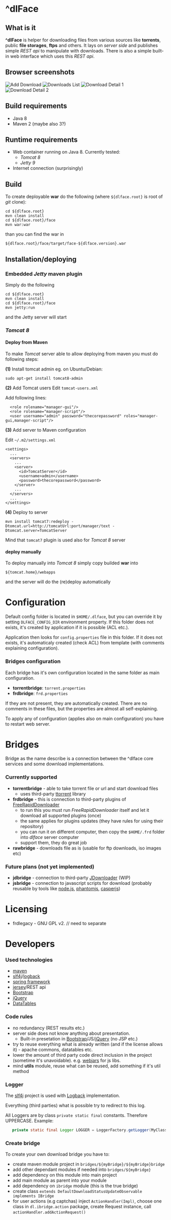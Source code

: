 # ^dlFace

## What is it
**^dlFace** is helper for downloading files from various sources like **torrents**, public **file storages**, **ftps** and others.
It lays on *server side* and publishes simple *REST api* to manipulate with downloads.
There is also a simple built-in web interface which uses this *REST api*.

## Browser screenshots
![Add Download](https://cloud.githubusercontent.com/assets/7606266/22400299/33ed48e4-e5b1-11e6-92de-cb1101f5eca6.png)
![Downloads List](https://cloud.githubusercontent.com/assets/7606266/22400300/3696e03c-e5b1-11e6-9b77-fe61f5174879.png)
![Download Detail 1](https://cloud.githubusercontent.com/assets/7606266/22400301/3aee3a04-e5b1-11e6-8312-12551235944a.png)
![Download Detail 2](https://cloud.githubusercontent.com/assets/7606266/22400302/3c857e7c-e5b1-11e6-9835-a105b3dcf8e0.png)

## Build requirements
- Java 8
- Maven 2 (maybe also 3?)

## Runtime requirements
- Web container running on Java 8. Currently tested:
  - *Tomcat 8*
  - *Jetty 9*
- Internet connection (surprisingly)

## Build
To create deployable **war** do the following (where `${dlface.root}` is root of *git* clone):

```
cd ${dlface.root}
mvn clean install
cd ${dlface.root}/face
mvn war:war
```

than you can find the war in

`${dlface.root}/face/target/face-${dlface.version}.war`

## Installation/deploying

### Embedded *Jetty* maven plugin

Simply do the following
```
cd ${dlface.root}
mvn clean install
cd ${dlface.root}/face
mvn jetty:run
```
and the Jetty server will start

### *Tomcat 8*

#### Deploy from Maven
To make *Tomcat* server able to allow deploying from maven you must do following steps:

**(1)** Install tomcat admin
eg. on Ubuntu/Debian:

`sudo apt-get install tomcat8-admin`

**(2)** Add Tomcat users
Edit `tomcat-users.xml`

Add following lines:
```
  <role rolename="manager-gui"/>
  <role rolename="manager-script"/>
  <user username="admin" password="thecorepassword" roles="manager-gui,manager-script"/>
```

**(3)** Add server to Maven configuration

Edit  `~/.m2/settings.xml`
```
<settings>
  ...
  <servers>
    ...
    <server>
      <id>TomcatServer</id>
      <username>admin</username>
      <password>thecorepassword</password>
    </server>
    ...
  </servers>
  ...
</settings>
```

**(4)** Deploy to server
```
mvn install tomcat7:redeploy -Dtomcat.url=http://tomcatUrl:port/manager/text -Dtomcat.server=TomcatServer
```
Mind that `tomcat7` plugin is used also for *Tomcat 8* server

#### deploy manually
To deploy manually into *Tomcat 8* simply copy builded **war** into

`${tomcat.home}/webapps`

and the server will do the (re)deploy automatically

# Configuration
Default config folder is located in `$HOME/.dlface`, but you can override it by setting `DLFACE_CONFIG_DIR` environment property. If this folder does not exists, it's created by application if it is possible (ACL etc.).

Application then looks for `config.properties` file in this folder. If it does not exists, it's automaticaly created (check ACL) from template (with comments explaining configuration).

### Bridges configuration
Each bridge has it's own configuration located in the same folder as main configuration.

* **torrentbridge**: `torrent.properties`
* **frdbridge**: `frd.properties`

If they are not present, they are automatically created. There are no comments in these files, but the properties are almost all self-explaining.

To apply any of configuration (applies also on main configuration) you have to restart web server.



# Bridges
Bridge as the name describe is a connection between the ^dlface core services and some download implementations.

### Currently supported
* **torrentbridge** - able to take torrent file or url and start download files
     * uses third-party [ttorrent](https://github.com/mpetazzoni/ttorrent) library
* **frdbridge** - this is connection to third-party plugins of [FreeRapidDownloader](http://wordrider.net/freerapid/)
     * to run this you must run *FreeRapidDownloader* itself and let it download all supported plugins (once)
     * the same applies for plugins updates (they have rules for using their repository)
     * you can run it on different computer, then copy the `$HOME/.frd` folder into *dlface* server computer
     * support them, they do great job
* **rawbridge** - downloads file as is (usable for ftp downloads, iso images etc)

### Future plans (not yet implemented)
* **jdbridge** - connection to third-party [JDownloader](http://jdownloader.org/) (WIP)
* **jsbridge** - connection to javascript scripts for download (probably reusable by tools like [node.js](https://nodejs.org), [phantomjs](http://phantomjs.org/), [casperjs](http://casperjs.org/))

# Licensing

* frdlegacy - GNU GPL v2. // need to separate 


# Developers

### Used technologies
* [maven](https://maven.apache.org/)
* [slf4j](http://www.slf4j.org/)/[logback](http://logback.qos.ch/)
* [spring framework](https://spring.io/)
* [jersey](https://jersey.java.net/)/REST api
* [Bootstrap](http://getbootstrap.com/)
* [jQuery](https://jquery.com/)
* [DataTables](https://datatables.net/)

### Code rules
 * no redundancy (REST results etc.)
 * server side does not know anything about presentation. 
     * Built-in presetation in [Bootstrap](http://getbootstrap.com/)/JS/[jQuery](https://jquery.com/) (no JSP etc.)
 * try to reuse everything what is already written (and if the license allows it) - apache commons, datatables etc.
 * lower the amount of third party code direct inclusion in the project (sometime it's unavoidable). e.g. [webjars](http://www.webjars.org/) for js libs.
 * mind **utils** module, reuse what can be reused, add something if it's util method
  
### Logger
 The [slf4j](http://www.slf4j.org/) project is used with [Logback](http://logback.qos.ch/) implementation.

 Everything (third parties) what is possible try to redirect to this log.

 All Loggers are by class `private static final` constants. Therefore UPPERCASE.
 Example:
 ```java
    private static final Logger LOGGER = LoggerFactory.getLogger(MyClass.class);
 ```
 
### Create bridge
To create your own download bridge you have to:

* create maven module project in `bridges/${myBridge}/${myBridge}bridge`
* add other dependant modules if needed into `bridges/${myBridge}`
* add dependency on this module into main project
* add main module as parent into your module
* add dependency on `ibridge` module (this is the true bridge)
* create class `extends DefaultDownloadStatusUpdateObservable implements IBridge`
* for user actions (e.g captchas) inject `ActionHandler(Impl)`, choose one class in `dl.ibridge.action` package, create Request instance, call `actionHandler.addActionRequest()`